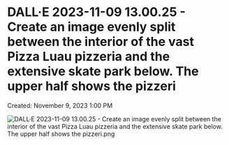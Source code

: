 # DALL·E 2023-11-09 13.00.25 - Create an image evenly split between the interior of the vast Pizza Luau pizzeria and the extensive skate park below. The upper half shows the pizzeri

Created: November 9, 2023 1:00 PM

![DALL·E 2023-11-09 13.00.25 - Create an image evenly split between the interior of the vast Pizza Luau pizzeria and the extensive skate park below. The upper half shows the pizzeri.png](DALL%C2%B7E%202023-11-09%2013%2000%2025%20-%20Create%20an%20image%20evenl%20be11b5fb1a0a459b94ec65b4a7baea59/DALLE_2023-11-09_13.00.25_-_Create_an_image_evenly_split_between_the_interior_of_the_vast_Pizza_Luau_pizzeria_and_the_extensive_skate_park_below._The_upper_half_shows_the_pizzeri.png)